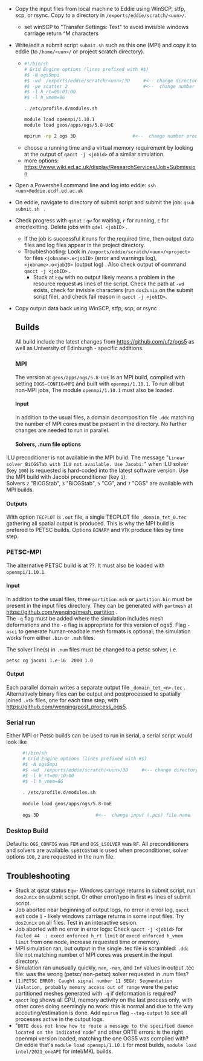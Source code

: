 - Copy the input files from local machine to Eddie using WinSCP, stfp, scp, or rsync.  Copy to a directory in ``/exports/eddie/scratch/<uun>/``.
	- set winSCP to "Transfer Settings: Text" to avoid invisible windows carriage return ^M characters
- Write/edit a submit script ``submit.sh`` such as this one (MPI) and copy it to eddie (to ``/home/<uun>/`` or project scratch directory).
	- ```bash
	  #!/bin/sh
	  # Grid Engine options (lines prefixed with #$)
	  #$ -N ogs5mpi 
	  #$ -wd  /exports/eddie/scratch/<uun>/3D     #<-- change directory of input files 
	  #$ -pe scatter 2                            #<--  change number to match domain decomp
	  #$ -l h_rt=00:03:00 
	  #$ -l h_vmem=8G
	  
	  . /etc/profile.d/modules.sh
	  
	  module load openmpi/1.10.1
	  module load geos/apps/ogs/5.8-UoE
	  
	  mpirun -np 2 ogs 3D                     #<--  change number processes and input (.pcs) file name
	  ```
	- choose a running time and a virtual memory requirement by looking at the output of ``qacct -j <jobid>`` of a similar simulation.
 	- more options: https://www.wiki.ed.ac.uk/display/ResearchServices/Job+Submission
- Open a Powershell command line and log into eddie: 
  ``ssh <uun>@eddie.ecdf.ed.ac.uk``
- On eddie, navigate to directory of submit script and submit the job:  ``qsub submit.sh `` .
  
- Check progress with ``qstat`` :  ``qw`` for waiting, ``r`` for running, ``E`` for error/exitting.  Delete jobs with ``qdel <jobID>`` .
  	- If the job is successful it runs for the required time, then output data files and log files appear in the project directory.
	- Troubleshooting:  Look in ``/exports/eddie/scratch/<uun>/<project>`` for files ``<jobname>.e<jobID>`` (error and warnings log), ``<jobname>.o<jobID>`` (output log) .  Also check output of command ``qacct -j <jobID>`` .
		- Stuck at ``Eqw`` with no output likely means a problem in the resource request ``#$`` lines of the script.  Check the path at ``-wd`` exists, check for invisble characters (run ``dos2unix`` on the submit script file), and check fail reason in ``qacct -j <jobID>``.
    
- Copy output data back using WinSCP, stfp, scp, or rsync .

  ## Builds
  All build include the latest changes from https://github.com/ufz/ogs5 as well as University of Edinburgh - specific additions.
  ### MPI
  The version at ``geos/apps/ogs/5.8-UoE`` is an MPI build, compiled with setting ``DOGS-CONFIG=MPI`` and built with ``openmpi/1.10.1``.  To run all but non-MPI jobs, The module ``openmpi/1.10.1`` must also be loaded.
  #### Input
  In addition to the usual files, a domain decomposition file ``.ddc`` matching the number of MPI cores must be present in the directory.  No further changes are needed to run in parallel.
  #### Solvers, .num file options
ILU precoditioner is not available in the MPI build.  The message "``Linear solver BiCGSTab with ILU not available. Use Jacobi:``" when ILU solver (key ``100``) is requested is hard-coded into the latest software version.  Use the MPI build with Jacobi preconditioner (key ``1``).  
Solvers ``2`` "BiCGStab", ``3`` "BiCGStab", ``5`` "CG", and ``7`` "CGS" are available with MPI builds.
 #### Outputs
 With option ``TECPLOT`` is ``.out`` file, a single TECPLOT file ``_domain_tet_0.tec`` gathering all spatial output is produced.  This is why the MPI build is prefered to PETSC builds.
  Options ``BINARY`` and ``VTK`` produce files by time step.
  ### PETSC-MPI
  The alternative PETSC build is at ??.  It must also be loaded with ``openmpi/1.10.1``.
  #### Input
   In addition to the usual files, three ``partition.msh`` or ``partition.bin`` must be present in the input files directory.  They can be generated with ``partmesh`` at https://github.com/wenqing/mesh_partition .  
   The ``-q`` flag must be added where the simulation includes mesh deformations and the ``-n`` flag is appropriate for this version of ogs5.  Flag ``-asci`` to generate human-readbale mesh formats is optional; the simulation works from either ``.bin`` or ``.msh`` files.

   The solver line(s) in ``.num`` files must be changed to a petsc solver, i.e.
```
petsc cg jacobi 1.e-16  2000 1.0
```
#### Output
Each parallel domain writes a separate output file ``_domain_tet_<n>.tec`` .
Alternatively binary files can be output and postprocessed to spatially joined ``.vtk`` files, one for each time step, with https://github.com/wenqing/post_process_ogs5.  
  ### Serial run
  Either MPI or Petsc builds can be used to run in serial, a serial script would look like 
```bash
	  #!/bin/sh
	  # Grid Engine options (lines prefixed with #$)
	  #$ -N ogs5mpi 
	  #$ -wd  /exports/eddie/scratch/<uun>/3D     #<-- change directory of input files 
	  #$ -l h_rt=00:10:00 
	  #$ -l h_vmem=8G
	  
	  . /etc/profile.d/modules.sh
	
	  module load geos/apps/ogs/5.8-UoE
	  
	  ogs 3D                     #<--  change input (.pcs) file name
```

### Desktop Build
Defaults: ``OGS_CONFIG`` was ``FEM`` and ``OGS_LSOLVER`` was ``RF``.  All preconditioners and solvers are available.  ``spBICGSTAB`` is used when preconditioner, solver options ``100``, ``2`` are requested in the num file.

## Troubleshooting

- Stuck at qstat status ``Eqw``- Windows carriage returns in submit script, run ``dos2unix`` on submit script.  Or other error/typo in first ``#$`` lines of submit script.
- Job aborted near beginning of output logs, no error in error log, ``qacct`` exit code ``1`` - likely windows carriage returns in some input files.  Try ``dos2unix`` on all files.  Test in an interactive sesion.
- Job aborted with no error in error logs:  Check ``qacct -j <jobid>`` for ``failed 44  : execd enforced h_rt limit`` or ``execd enforced h_vmem limit`` from one node, increase requested time or memory.
- MPI simulation ran, but output in the single .tec file is scrambled: ``.ddc`` file not matching number of MPI cores was present in the input directory.
- Simulation ran unusually quickly, ``nan``, ``-nan``, and ``Inf`` values in output .tec file: was the wrong (petsc/ non-petsc) solver requested in .num files?
- ``[1]PETSC ERROR: Caught signal number 11 SEGV: Segmentation Violation, probably memory access out of range`` were the petsc partitioned meshes generated with ``-q`` if deformation is required?
- ``qacct`` log shows all CPU, memory activity on the last process only, with other cores doing seemingly no work: this is normal and due to the way accouting/estimation is done. Add ``mpirun`` flag ``--tag-output`` to see all processes active in the output logs.
- "``ORTE does not know how to route a message to the specified daemon located on the indicated node``" and other ORTE errors: is the right openmpi version loaded, matching the one OGS5 was compiled with? On eddie that's  ``module load openmpi/1.10.1`` for most builds, ``module load intel/2021_oneAPI`` for intel/MKL builds.
